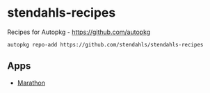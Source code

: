 # stendahls-recipes

Recipes for Autopkg - https://github.com/autopkg

`autopkg repo-add https://github.com/stendahls/stendahls-recipes`

## Apps

- [Marathon](https://kase.se/download.php)
